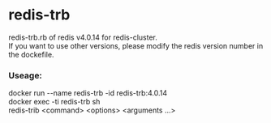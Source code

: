 # redis-trb
redis-trb.rb of redis v4.0.14 for redis-cluster.  
If you want to use other versions, please modify the redis version number in the dockefile.

### Useage:  
docker run --name redis-trb -id redis-trb:4.0.14    
docker exec -ti redis-trb sh  
redis-trib \<command\> \<options\> \<arguments ...\>
